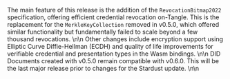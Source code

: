The main feature of this release is the addition of the `RevocationBitmap2022` specification, offering efficient credential revocation on-Tangle. This is the replacement for the `MerkleKeyCollection` removed in v0.5.0, which offered similar functionality but fundamentally failed to scale beyond a few thousand revocations.
\n\n
Other changes include encryption support using Elliptic Curve Diffie-Hellman (ECDH) and quality of life improvements for verifiable credential and presentation types in the Wasm bindings.
\n\n
DID Documents created with v0.5.0 remain compatible with v0.6.0. This will be the last major release prior to changes for the Stardust update. 
\n\n